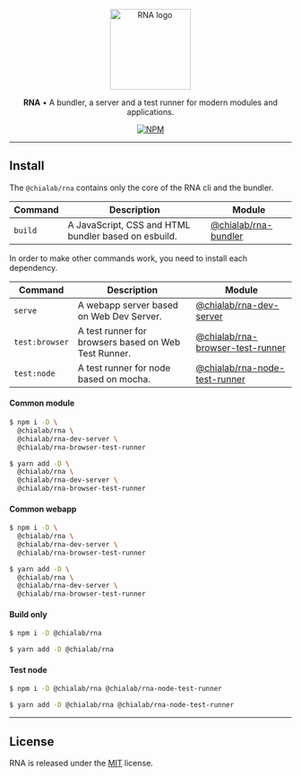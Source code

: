 <p align="center">
    <a href="https://www.chialab.io/p/rna">
        <img alt="RNA logo" width="144" height="144" src="https://raw.githack.com/chialab/rna/main/logo.svg" />
    </a>
</p>

<p align="center">
    <strong>RNA</strong> • A bundler, a server and a test runner for modern modules and applications.
</p>

<p align="center">
    <a href="https://www.npmjs.com/package/@chialab/rna"><img alt="NPM" src="https://img.shields.io/npm/v/@chialab/rna.svg?style=flat-square"></a>
</p>

---

## Install

The `@chialab/rna` contains only the core of the RNA cli and the bundler.

| Command | Description | Module |
| ------- | ----------- | ------ |
| `build` | A JavaScript, CSS and HTML bundler based on esbuild. | [@chialab/rna-bundler](https://www.npmjs.com/package/@chialab/rna-bundler) |

In order to make other commands work, you need to install each dependency.

| Command | Description | Module |
| ------- | ----------- | ------ |
| `serve` | A webapp server based on Web Dev Server. | [@chialab/rna-dev-server](https://www.npmjs.com/package/@chialab/rna-dev-server) |
| `test:browser` | A test runner for browsers based on Web Test Runner. | [@chialab/rna-browser-test-runner](https://www.npmjs.com/package/@chialab/rna-browser-test-runner) |
| `test:node` | A test runner for node based on mocha. | [@chialab/rna-node-test-runner](https://www.npmjs.com/package/@chialab/rna-node-test-runner) |

#### Common module

```sh
$ npm i -D \
  @chialab/rna \
  @chialab/rna-dev-server \
  @chialab/rna-browser-test-runner

$ yarn add -D \
  @chialab/rna \
  @chialab/rna-dev-server \
  @chialab/rna-browser-test-runner
```

#### Common webapp

```sh
$ npm i -D \
  @chialab/rna \
  @chialab/rna-dev-server \
  @chialab/rna-browser-test-runner

$ yarn add -D \
  @chialab/rna \
  @chialab/rna-dev-server \
  @chialab/rna-browser-test-runner
```

#### Build only

```sh
$ npm i -D @chialab/rna

$ yarn add -D @chialab/rna
```

#### Test node

```sh
$ npm i -D @chialab/rna @chialab/rna-node-test-runner

$ yarn add -D @chialab/rna @chialab/rna-node-test-runner
```

---

## License

RNA is released under the [MIT](https://github.com/chialab/rna/blob/main/packages/rna/LICENSE) license.
